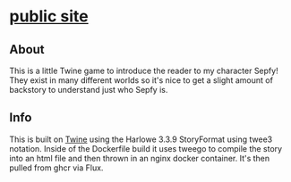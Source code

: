 # [public site](https://beginnings.sepffuzzball.com/)

## About
This is a little Twine game to introduce the reader to my character Sepfy! They exist in many different worlds so it's nice to get a slight amount of backstory to understand just who Sepfy is.

## Info
This is built on [Twine](https://twinery.org/) using the Harlowe 3.3.9 StoryFormat using twee3 notation. Inside of the Dockerfile build it uses tweego to compile the story into an html file and then thrown in an nginx docker container. It's then pulled from ghcr via Flux.